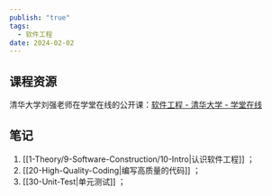 ```yaml
---
publish: "true"
tags:
  - 软件工程
date: 2024-02-02
---
```

## 课程资源

清华大学刘强老师在学堂在线的公开课：[软件工程 - 清华大学 - 学堂在线](https://www.xuetangx.com/course/THU08091000367/19318226?channel=i.area.learn_title)

## 笔记

1. [[1-Theory/9-Software-Construction/10-Intro|认识软件工程]] ；
2. [[20-High-Quality-Coding|编写高质量的代码]] ；
3. [[30-Unit-Test|单元测试]] ；